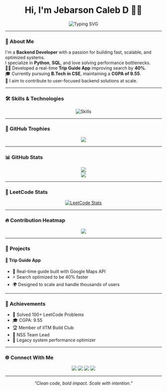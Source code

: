 <h1 align="center">Hi, I'm Jebarson Caleb D 👨‍💻</h1>
<p align="center">
  <img src="https://readme-typing-svg.demolab.com?font=Fira+Code&weight=500&pause=1000&center=true&vCenter=true&width=435&lines=Backend+Developer;System+Optimizer;Clean+Code+Evangelist;Python+%7C+SQL+%7C+Kotlin+%7C+TypeScript" alt="Typing SVG" />
</p>

---

### 🧠 About Me

I'm a **Backend Developer** with a passion for building fast, scalable, and optimized systems.  
I specialize in **Python**, **SQL**, and love solving performance bottlenecks.  
👨‍💻 Developed a real-time **Trip Guide App** improving search by **40%**.  
🎓 Currently pursuing **B.Tech in CSE**, maintaining a **CGPA of 9.55**.  
🌟 I aim to contribute to user-focused backend solutions at scale.

---

### 🛠️ Skills & Technologies

<p align="center">
  <img src="https://skillicons.dev/icons?i=python,postgresql,c,kotlin,typescript,git,linux" alt="Skills" />
</p>

---

### 🌟 GitHub Trophies

<p align="center">
  <img src="https://github-profile-trophy.vercel.app/?username=jebarson-caleb&theme=tokyonight&margin-w=15&margin-h=15&no-frame=true" />
</p>

---

### 📊 GitHub Stats

<p align="center">
  <img src="https://github-readme-stats.vercel.app/api?username=jebarson-caleb&show_icons=true&theme=tokyonight&hide_border=true" />
  <br />
  <img src="https://github-readme-stats.vercel.app/api/top-langs/?username=jebarson-caleb&layout=compact&theme=tokyonight&hide_border=true" />
</p>

---

### 🧩 LeetCode Stats

<p align="center">
  <a href="https://leetcode.com/u/jebarson_007/">
    <img src="https://leetcard.jacoblin.cool/jebarson_007?theme=unicorn&ext=heatmap" alt="LeetCode Stats"/>
  </a>
</p>

---

### 🔥 Contribution Heatmap

<p align="center">
  <img src="https://github-readme-activity-graph.vercel.app/graph?username=jebarson-caleb&theme=github-compact&area=true&hide_border=true" />
</p>

---

### 💼 Projects

#### 🚀 Trip Guide App
- 🧭 Real-time guide built with Google Maps API
- ⚡ Search optimized to be 40% faster
- 🌍 Designed to scale and handle thousands of users

---

### 🏅 Achievements

- 🧠 Solved 100+ LeetCode Problems
- 🎓 CGPA: 9.55  
- 🏆 Member of IITM Build Club  
- 🤝 NSS Team Lead  
- 🐞 Legacy system performance optimizer

---

### 🌐 Connect With Me

<p align="center">
  <a href="mailto:jebarsoncalebd@gmail.com"><img src="https://img.shields.io/badge/Gmail-D14836?style=for-the-badge&logo=gmail&logoColor=white"/></a>
  <a href="https://www.linkedin.com/in/jebarson-caleb/"><img src="https://img.shields.io/badge/LinkedIn-0077B5?style=for-the-badge&logo=linkedin&logoColor=white"/></a>
  <a href="https://leetcode.com/u/jebarson_007/"><img src="https://img.shields.io/badge/LeetCode-FFA116?style=for-the-badge&logo=leetcode&logoColor=black" /></a>
  <a href="https://github.com/jebarson-caleb"><img src="https://img.shields.io/badge/GitHub-171515?style=for-the-badge&logo=github&logoColor=white"/></a>
</p>

---

<p align="center"><i>“Clean code, bold impact. Scale with intention.”</i></p>
